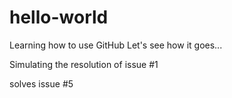 # hello-world
Learning how to use GitHub
Let's see how it goes...

Simulating the resolution of issue #1

solves issue #5
